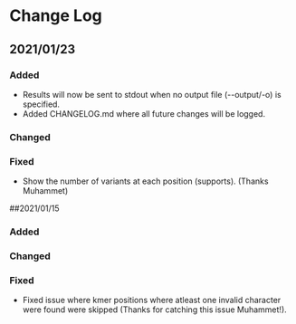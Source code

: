 # Change Log

## 2021/01/23

### Added
* Results will now be sent to stdout when no output file (--output/-o) is specified.
* Added CHANGELOG.md where all future changes will be logged.

### Changed

### Fixed
* Show the number of variants at each position (supports). (Thanks Muhammet)

##2021/01/15

### Added

### Changed

### Fixed
* Fixed issue where kmer positions where atleast one invalid character were found were skipped (Thanks for catching this issue Muhammet!).